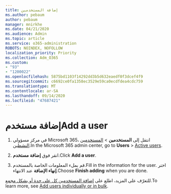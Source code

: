 ```yaml
---
title: إضافة المستخدمين
ms.author: pebaum
author: pebaum
manager: mnirkhe
ms.date: 04/21/2020
ms.audience: Admin
ms.topic: article
ms.service: o365-administration
ROBOTS: NOINDEX, NOFOLLOW
localization_priority: Priority
ms.collection: Adm_O365
ms.custom:
- "93"
- "1200022"
ms.openlocfilehash: 5875bd1103f14292dd3b5d632eaedf0f3dcef4f9
ms.sourcegitcommit: c6692ce0fa1358ec3529e59ca0ecdfdea4cdc759
ms.translationtype: MT
ms.contentlocale: ar-SA
ms.lasthandoff: 09/14/2020
ms.locfileid: "47687421"
---
```

# <a name="add-a-user"></a><span data-ttu-id="3a1bb-102">إضافة مستخدم</span><span class="sxs-lookup"><span data-stu-id="3a1bb-102">Add a user</span></span>

1. <span data-ttu-id="3a1bb-103">في مركز مسؤولي Microsoft 365، انتقل إلى **المستخدمين** > [المستخدمين النشطين](https://admin.microsoft.com/Adminportal/Home?source=applauncher#/users).</span><span class="sxs-lookup"><span data-stu-id="3a1bb-103">In the Microsoft 365 admin center, go to **Users** > [Active users](https://admin.microsoft.com/Adminportal/Home?source=applauncher#/users).</span></span>

2. <span data-ttu-id="3a1bb-104">انقر فوق **إضافة مستخدم**.</span><span class="sxs-lookup"><span data-stu-id="3a1bb-104">Click **Add a user**.</span></span>

3. <span data-ttu-id="3a1bb-105">قم بملء المعلومات الخاصة بالمستخدم.</span><span class="sxs-lookup"><span data-stu-id="3a1bb-105">Fill in the information for the user.</span></span> <span data-ttu-id="3a1bb-106">اختر **إنهاء الإضافة** عند الانتهاء.</span><span class="sxs-lookup"><span data-stu-id="3a1bb-106">Choose **Finish adding** when you are done.</span></span>

<span data-ttu-id="3a1bb-107">للتعرّف على المزيد، اطلع على [إضافة المستخدمين كل على حدة أو بشكل مجمع](https://docs.microsoft.com/microsoft-365/admin/add-users/add-users).</span><span class="sxs-lookup"><span data-stu-id="3a1bb-107">To learn more, see [Add users individually or in bulk](https://docs.microsoft.com/microsoft-365/admin/add-users/add-users).</span></span>